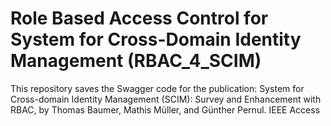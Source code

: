 # Role Based Access Control for System for Cross-Domain Identity Management (RBAC_4_SCIM)

This repository saves the Swagger code for the publication:
System for Cross-domain Identity Management (SCIM): Survey and Enhancement with RBAC, by Thomas Baumer, Mathis Müller, and Günther Pernul. IEEE Access
